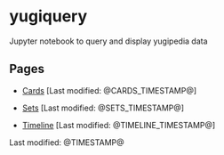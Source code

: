 # yugiquery
Jupyter notebook to query and display yugipedia data

## Pages

* [Cards](Cards.html) \[Last modified: @CARDS_TIMESTAMP@\]
* [Sets](Sets.html) \[Last modified: @SETS_TIMESTAMP@\]

* [Timeline](Timeline.html) \[Last modified: @TIMELINE_TIMESTAMP@\]

Last modified: @TIMESTAMP@
